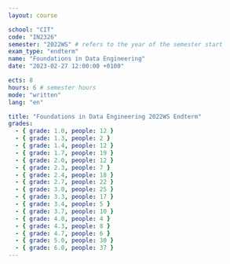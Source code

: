 ```yaml
---
layout: course

school: "CIT"
code: "IN2326"
semester: "2022WS" # refers to the year of the semester start
exam_type: "endterm"
name: "Foundations in Data Engineering"
date: "2023-02-27 12:00:00 +0100"

ects: 8
hours: 6 # semester hours
mode: "written"
lang: "en"

title: "Foundations in Data Engineering 2022WS Endterm"
grades:
  - { grade: 1.0, people: 12 }
  - { grade: 1.3, people: 2 }
  - { grade: 1.4, people: 12 }
  - { grade: 1.7, people: 19 }
  - { grade: 2.0, people: 12 }
  - { grade: 2.3, people: 7 }
  - { grade: 2.4, people: 18 }
  - { grade: 2.7, people: 22 }
  - { grade: 3.0, people: 25 }
  - { grade: 3.3, people: 17 }
  - { grade: 3.4, people: 5 }
  - { grade: 3.7, people: 10 }
  - { grade: 4.0, people: 4 }
  - { grade: 4.3, people: 8 }
  - { grade: 4.7, people: 6 }
  - { grade: 5.0, people: 30 }
  - { grade: 6.0, people: 37 }
---
```



